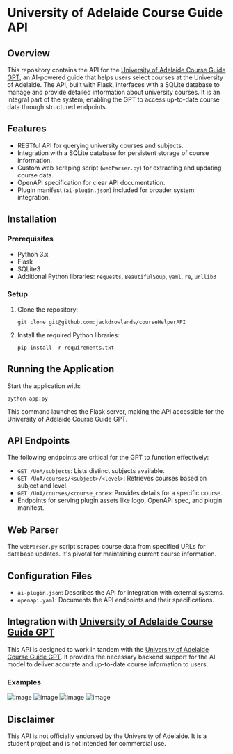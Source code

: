 # University of Adelaide Course Guide API

## Overview
This repository contains the API for the [University of Adelaide Course Guide GPT](https://chat.openai.com/g/g-E2mWxfcoJ-university-of-adelaide-course-guide), an AI-powered guide that helps users select courses at the University of Adelaide. The API, built with Flask, interfaces with a SQLite database to manage and provide detailed information about university courses. It is an integral part of the system, enabling the GPT to access up-to-date course data through structured endpoints.

## Features
- RESTful API for querying university courses and subjects.
- Integration with a SQLite database for persistent storage of course information.
- Custom web scraping script (`webParser.py`) for extracting and updating course data.
- OpenAPI specification for clear API documentation.
- Plugin manifest (`ai-plugin.json`) included for broader system integration.

## Installation

### Prerequisites
- Python 3.x
- Flask
- SQLite3
- Additional Python libraries: `requests`, `BeautifulSoup`, `yaml`, `re`, `urllib3`

### Setup
1. Clone the repository:
   ```
   git clone git@github.com:jackdrowlands/courseHelperAPI
   ```
2. Install the required Python libraries:
   ```
   pip install -r requirements.txt
   ```

## Running the Application
Start the application with:
```
python app.py
```
This command launches the Flask server, making the API accessible for the University of Adelaide Course Guide GPT.

## API Endpoints
The following endpoints are critical for the GPT to function effectively:
- `GET /UoA/subjects`: Lists distinct subjects available.
- `GET /UoA/courses/<subject>/<level>`: Retrieves courses based on subject and level.
- `GET /UoA/courses/<course_code>`: Provides details for a specific course.
- Endpoints for serving plugin assets like logo, OpenAPI spec, and plugin manifest.

## Web Parser
The `webParser.py` script scrapes course data from specified URLs for database updates. It's pivotal for maintaining current course information.

## Configuration Files
- `ai-plugin.json`: Describes the API for integration with external systems.
- `openapi.yaml`: Documents the API endpoints and their specifications.

## Integration with [University of Adelaide Course Guide GPT](https://chat.openai.com/g/g-E2mWxfcoJ-university-of-adelaide-course-guide)
This API is designed to work in tandem with the [University of Adelaide Course Guide GPT](https://chat.openai.com/g/g-E2mWxfcoJ-university-of-adelaide-course-guide). It provides the necessary backend support for the AI model to deliver accurate and up-to-date course information to users.

### Examples
![image](https://github.com/jackdrowlands/courseHelperAPI/assets/119843072/ca25e355-c7be-47e6-a9bf-20a667dc9b75)
![image](https://github.com/jackdrowlands/courseHelperAPI/assets/119843072/3d887296-d8c2-4c61-9c77-10b1ee9ae7bb)
![image](https://github.com/jackdrowlands/courseHelperAPI/assets/119843072/42f4021e-3b83-4a5c-a892-6d4f965c399b)
![image](https://github.com/jackdrowlands/courseHelperAPI/assets/119843072/280b6d3f-f7b7-424e-81b8-8843a0062648)


## Disclaimer
This API is not officially endorsed by the University of Adelaide. It is a student project  and is not intended for commercial use.
